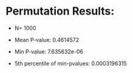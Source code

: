 # Permutation Results:

* N= 1000

* Mean P-value: 0.4614572
* Min P-value: 7.635632e-06

* 5th percentile of min-pvalues: 0.0003196315 